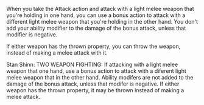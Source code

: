 When you take the Attack action and attack with a light melee weapon that you're holding in one hand, you can use a bonus action to attack with a different light melee weapon that you're holding in the other hand. You don't add your ability modifier to the damage of the bonus attack, unless that modifier is negative.

If either weapon has the thrown property, you can throw the weapon, instead of making a melee attack with it. 

Stan Shinn: 
TWO WEAPON FIGHTING: If attacking with a light melee weapon that one hand, use a bonus action to attack with a diferent light melee weapon that in the other hand. Ability modifers are not added to the damage of the bonus attack, unless that modifer is negative. If either weapon has the thrown property, it may be thrown instead of making a melee attack.
